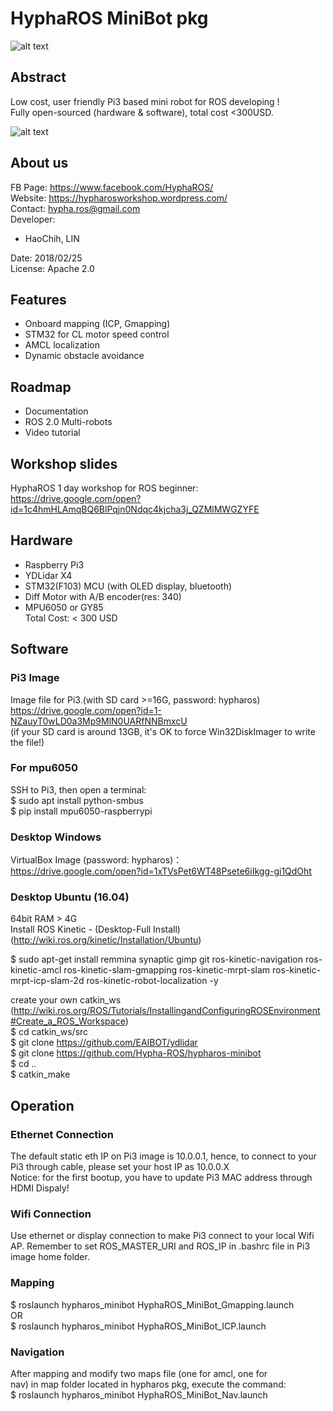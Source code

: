 # HyphaROS MiniBot pkg
![alt text](https://github.com/Hypha-ROS/hypharos_minibot/blob/master/document/logo/HyphaROS_logo_2.png)  

## Abstract
Low cost, user friendly Pi3 based mini robot for ROS developing !   
Fully open-sourced (hardware & software), total cost <300USD.  

![alt text](https://github.com/Hypha-ROS/hypharos_minibot/blob/master/document/HyphaROS_MiniBot_photo.jpg)  

## About us
FB Page: https://www.facebook.com/HyphaROS/  
Website: https://hypharosworkshop.wordpress.com/  
Contact: hypha.ros@gmail.com  
Developer:   
* HaoChih, LIN  

Date: 2018/02/25  
License: Apache 2.0  

## Features
* Onboard mapping (ICP, Gmapping)  
* STM32 for CL motor speed control  
* AMCL localization  
* Dynamic obstacle avoidance  

## Roadmap
* Documentation  
* ROS 2.0 Multi-robots
* Video tutorial  

## Workshop slides
HyphaROS 1 day workshop for ROS beginner:  
https://drive.google.com/open?id=1c4hmHLAmqBQ6BlPqjn0Ndqc4kjcha3j_QZMlMWGZYFE  

## Hardware 
* Raspberry Pi3
* YDLidar X4
* STM32(F103) MCU (with OLED display, bluetooth)
* Diff Motor with A/B encoder(res: 340)
* MPU6050 or GY85  
Total Cost: < 300 USD  

## Software
### Pi3 Image
Image file for Pi3.(with SD card >=16G, password: hypharos)  
https://drive.google.com/open?id=1-NZauyT0wLD0a3Mp9MlN0UARfNNBmxcU  
(if your SD card is around 13GB, it's OK to force Win32DiskImager to write the file!)   

### For mpu6050
SSH to Pi3, then open a terminal:  
$ sudo apt install python-smbus  
$ pip install mpu6050-raspberrypi  

### Desktop Windows 
VirtualBox Image (password: hypharos)：  
https://drive.google.com/open?id=1xTVsPet6WT48Psete6iIkgg-gi1QdOht  

### Desktop Ubuntu (16.04) 
64bit RAM > 4G  
Install ROS Kinetic - (Desktop-Full Install)   (http://wiki.ros.org/kinetic/Installation/Ubuntu)  

$ sudo apt-get install remmina synaptic gimp git ros-kinetic-navigation ros-kinetic-amcl ros-kinetic-slam-gmapping ros-kinetic-mrpt-slam ros-kinetic-mrpt-icp-slam-2d ros-kinetic-robot-localization -y  

create your own catkin_ws   
(http://wiki.ros.org/ROS/Tutorials/InstallingandConfiguringROSEnvironment#Create_a_ROS_Workspace)  
$ cd catkin_ws/src  
$ git clone https://github.com/EAIBOT/ydlidar  
$ git clone https://github.com/Hypha-ROS/hypharos-minibot   
$ cd ..  
$ catkin_make  

## Operation
### Ethernet Connection
The default static eth IP on Pi3 image is 10.0.0.1, hence, to connect to your Pi3 through cable, please set your host IP as 10.0.0.X  
Notice: for the first bootup, you have to update Pi3 MAC address through HDMI Dispaly!  

### Wifi Connection
Use ethernet or display connection to make Pi3 connect to your local Wifi AP. Remember to set ROS_MASTER_URI and ROS_IP in .bashrc file in Pi3 image home folder.    

### Mapping
$ roslaunch hypharos_minibot HyphaROS_MiniBot_Gmapping.launch  
OR  
$ roslaunch hypharos_minibot HyphaROS_MiniBot_ICP.launch  

### Navigation
After mapping and modify two maps file (one for amcl, one for  
nav) in map folder located in hypharos pkg, execute the command:  
$ roslaunch hypharos_minibot HyphaROS_MiniBot_Nav.launch  

